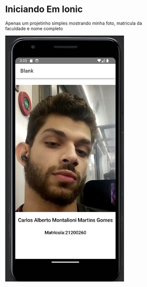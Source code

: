 # Iniciando Em Ionic
Apenas um projetinho simples mostrando minha foto, matricula da faculdade e nome completo


<img src="emulador.png"/>
